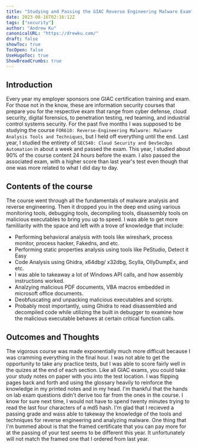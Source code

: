 ```yaml
---
title: "Studying and Passing the GIAC Reverse Engineering Malware Exam"
date: 2023-06-16T02:16:12Z
tags: ["security"]
author: "Andrew Ku"
canonicalURL: "https://drewku.com/"
draft: false
showToc: true
TocOpen: false
UseHugoToc: true
ShowBreadCrumbs: true
---
```

## Introduction
Every year my employer sponsors one GIAC certification training and exam. For those not in the know, these are information security courses that prepare you for the respective exam that range from cyber defense, cloud security, digital forensics, to penetration testing, red teaming, and industrial control systems security. For the past five months I was supposed to be studying the course `FOR610: Reverse-Engineering Malware: Malware Analysis Tools and Techniques`, but I held off everything until the end. Last year, I studied the entirety of `SEC540: Cloud Security and DevSecOps Automation` in about a week and passed the exam. This year, I studied about 90% of the course content 24 hours before the exam. I also passed the associated exam, with a higher score than last year's test even though that one was more related to what I did day to day. 

## Contents of the course
The course went through all the fundamentals of malware analysis and reverse engineering. Then it dropped you in the deep end using various monitoring tools, debugging tools, decompiling tools, disassembly tools on malicious executables to bring you up to speed. I was able to get more famililarity with the space and left with a trove of knowledge that include:
- Performing behavioral analysis with tools like wireshark, process monitor, process hacker, Fakedns, and etc.
- Performing static properties analysis using tools like PeStudio, Detect it Easy
- Code Analysis using Ghidra, x64dbg/ x32dbg, Scylla, OllyDumpEx, and etc.
- I was able to takeaway a lot of Windows API calls, and how assembly instructions worked.
- Analzying malicious PDF documents, VBA macros embedded in microsoft office documents.
- Deobfuscating and unpacking malicious executables and scripts.
- Probably most importantly, using Ghidra to read disassembled and decompiled code while utilizing the built in debugger to examine how the malicious executable behaves at certain critical function calls.

## Outcomes and Thoughts
The vigorous course was made exponentially much more difficult because I was cramming everything in the final hour. I was not able to get the opportunity to take any practice tests, but I was able to score fairly well in the quizes at the end of each section. Like all GIAC exams, you could take your study notes on paper with you into the test location. I was flipping pages back and forth and using the glossary heavily to reinforce the knowledge in my printed notes and in my head. I'm thankful that the hands on lab exam questions didn't derive too far from the ones in the course. I know for sure next time, I would not have to spend twenty minutes trying to read the last four characters of a md5 hash. I'm glad that I recieved a passing grade and wass able to takeway the knowledge of the tools and techniques for reverse engineering and analyzing malware. One thing that I'm bummed about is that the framed certificate that you can pay more for at the passing of your test seems to be different this year. It unfortunately will not match the framed one that I ordered from last year. 
